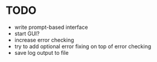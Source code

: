 # TODO

- write prompt-based interface
- start GUI?
- increase error checking
- try to add optional error fixing on top of error checking
- save log output to file
